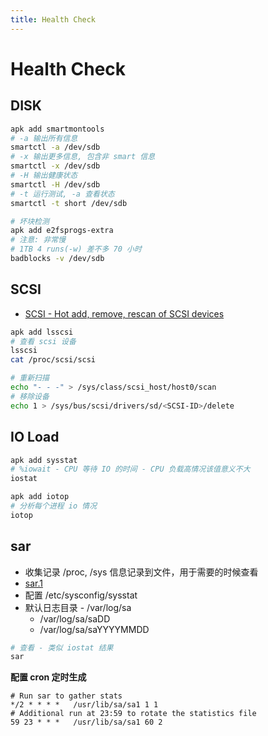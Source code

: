 ```yaml
---
title: Health Check
---
```


# Health Check

## DISK

```bash
apk add smartmontools
# -a 输出所有信息
smartctl -a /dev/sdb
# -x 输出更多信息, 包含非 smart 信息
smartctl -x /dev/sdb
# -H 输出健康状态
smartctl -H /dev/sdb
# -t 运行测试, -a 查看状态
smartctl -t short /dev/sdb

# 坏块检测
apk add e2fsprogs-extra
# 注意: 非常慢
# 1TB 4 runs(-w) 差不多 70 小时
badblocks -v /dev/sdb
```

## SCSI

- [SCSI - Hot add, remove, rescan of SCSI devices](https://www.ibm.com/developerworks/community/wikis/home?lang=en#!/wiki/Power+Systems/page/SCSI+-+Hot+add,+remove,+rescan+of+SCSI+devices)

```bash
apk add lsscsi
# 查看 scsi 设备
lsscsi
cat /proc/scsi/scsi

# 重新扫描
echo "- - -" > /sys/class/scsi_host/host0/scan
# 移除设备
echo 1 > /sys/bus/scsi/drivers/sd/<SCSI-ID>/delete
```

## IO Load

```bash
apk add sysstat
# %iowait - CPU 等待 IO 的时间 - CPU 负载高情况该值意义不大
iostat

apk add iotop
# 分析每个进程 io 情况
iotop
```

## sar

- 收集记录 /proc, /sys 信息记录到文件，用于需要的时候查看
- [sar.1](https://man7.org/linux/man-pages/man1/sar.1.html)
- 配置 /etc/sysconfig/sysstat
- 默认日志目录 - /var/log/sa
  - /var/log/sa/saDD
  - /var/log/sa/saYYYYMMDD

```bash
# 查看 - 类似 iostat 结果
sar
```

**配置 cron 定时生成**

```
# Run sar to gather stats
*/2 * * * *   /usr/lib/sa/sa1 1 1
# Additional run at 23:59 to rotate the statistics file
59 23 * * *   /usr/lib/sa/sa1 60 2
```
